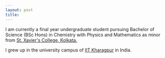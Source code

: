 ```yaml
---
layout: post
title: 
---
```


<!-- <img src="/assets/Profile_Image.jpeg" align="center" width="200" height="200"> -->
<!-- ![Hey!](/assets/Profile_Image.jpeg) -->

I am currently a final year undergraduate student pursuing Bachelor of Science (BSc Hons) in Chemistry with Physics and Mathematics as minor from [St. Xavier's College, Kolkata.](https://www.sxccal.edu/)

I grew up in the university campus of [IIT Kharagpur](http://www.iitkgp.ac.in/) in India.

<!-- ~

If still wondering why an aspiring scientist. Well,

Engineering: where the noble, semi-skilled laborers execute the vision of those who think and dream.

Engineer: The Oompa Loompas of Science.

[BAZINGA!](https://www.dictionary.com/e/slang/bazinga/) -->
